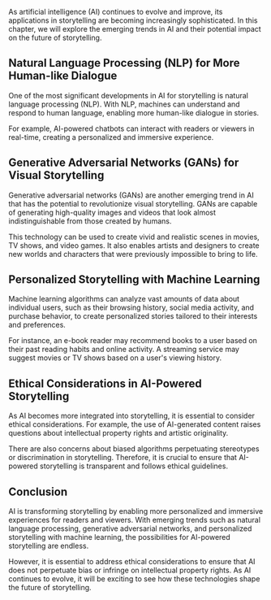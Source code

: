 
As artificial intelligence (AI) continues to evolve and improve, its applications in storytelling are becoming increasingly sophisticated. In this chapter, we will explore the emerging trends in AI and their potential impact on the future of storytelling.

Natural Language Processing (NLP) for More Human-like Dialogue
--------------------------------------------------------------

One of the most significant developments in AI for storytelling is natural language processing (NLP). With NLP, machines can understand and respond to human language, enabling more human-like dialogue in stories.

For example, AI-powered chatbots can interact with readers or viewers in real-time, creating a personalized and immersive experience.

Generative Adversarial Networks (GANs) for Visual Storytelling
--------------------------------------------------------------

Generative adversarial networks (GANs) are another emerging trend in AI that has the potential to revolutionize visual storytelling. GANs are capable of generating high-quality images and videos that look almost indistinguishable from those created by humans.

This technology can be used to create vivid and realistic scenes in movies, TV shows, and video games. It also enables artists and designers to create new worlds and characters that were previously impossible to bring to life.

Personalized Storytelling with Machine Learning
-----------------------------------------------

Machine learning algorithms can analyze vast amounts of data about individual users, such as their browsing history, social media activity, and purchase behavior, to create personalized stories tailored to their interests and preferences.

For instance, an e-book reader may recommend books to a user based on their past reading habits and online activity. A streaming service may suggest movies or TV shows based on a user's viewing history.

Ethical Considerations in AI-Powered Storytelling
-------------------------------------------------

As AI becomes more integrated into storytelling, it is essential to consider ethical considerations. For example, the use of AI-generated content raises questions about intellectual property rights and artistic originality.

There are also concerns about biased algorithms perpetuating stereotypes or discrimination in storytelling. Therefore, it is crucial to ensure that AI-powered storytelling is transparent and follows ethical guidelines.

Conclusion
----------

AI is transforming storytelling by enabling more personalized and immersive experiences for readers and viewers. With emerging trends such as natural language processing, generative adversarial networks, and personalized storytelling with machine learning, the possibilities for AI-powered storytelling are endless.

However, it is essential to address ethical considerations to ensure that AI does not perpetuate bias or infringe on intellectual property rights. As AI continues to evolve, it will be exciting to see how these technologies shape the future of storytelling.
